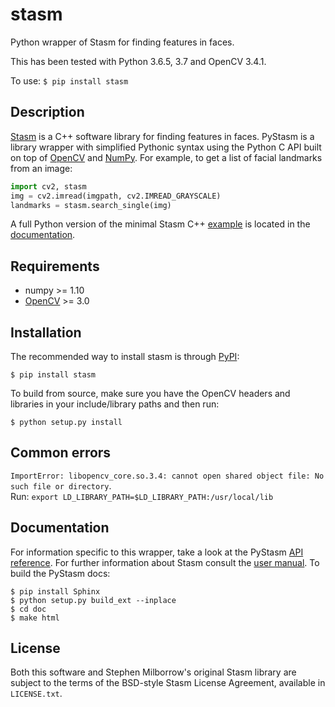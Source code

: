 ﻿# stasm
Python wrapper of Stasm for finding features in faces.

This has been tested with Python 3.6.5, 3.7 and OpenCV 3.4.1.

To use:
`$ pip install stasm`

## Description
[Stasm](http://www.milbo.users.sonic.net/stasm/) is a C++ software library for finding features in faces. PyStasm is a library wrapper with simplified Pythonic syntax using the Python C API built on top of [OpenCV](http://opencv.org/) and [NumPy](http://www.numpy.org/). For example, to get a list of facial landmarks from an image:
```python
import cv2, stasm
img = cv2.imread(imgpath, cv2.IMREAD_GRAYSCALE)
landmarks = stasm.search_single(img)
```
A full Python version of the minimal Stasm C++ [example](http://www.milbo.users.sonic.net/stasm/minimal.html) is located in the [documentation](http://pythonhosted.org/PyStasm).

## Requirements
* numpy >= 1.10
* [OpenCV](http://opencv.org/) >= 3.0

## Installation
The recommended way to install stasm is through [PyPI](https://pypi.python.org/pypi/stasm):
```
$ pip install stasm
```
To build from source, make sure you have the OpenCV headers and libraries in your include/library paths and then run:
```
$ python setup.py install
```

## Common errors
`ImportError: libopencv_core.so.3.4: cannot open shared object file: No such file or directory`.   
Run: `export LD_LIBRARY_PATH=$LD_LIBRARY_PATH:/usr/local/lib`

## Documentation
For information specific to this wrapper, take a look at the PyStasm [API reference](http://pythonhosted.org/PyStasm). For further information about Stasm consult the [user manual](http://www.milbo.org/stasm-files/stasm4.pdf). To build the PyStasm docs:
```
$ pip install Sphinx
$ python setup.py build_ext --inplace
$ cd doc
$ make html
```

## License
Both this software and Stephen Milborrow's original Stasm library are subject to the terms of the BSD-style Stasm License Agreement, available in `LICENSE.txt`.
